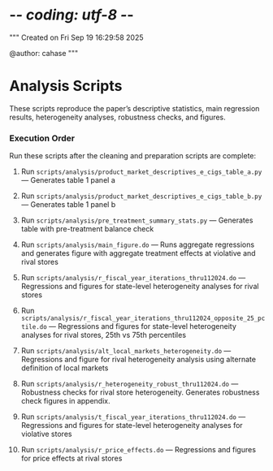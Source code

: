# -*- coding: utf-8 -*-
"""
Created on Fri Sep 19 16:29:58 2025

@author: cahase
"""

# Analysis Scripts

These scripts reproduce the paper’s descriptive statistics, main regression results, heterogeneity analyses, robustness checks, and figures.

### Execution Order
Run these scripts after the cleaning and preparation scripts are complete:

1. Run `scripts/analysis/product_market_descriptives_e_cigs_table_a.py` — Generates table 1 panel a

2. Run `scripts/analysis/product_market_descriptives_e_cigs_table_b.py` — Generates table 1 panel b

3. Run `scripts/analysis/pre_treatment_summary_stats.py` — Generates table with pre-treatment balance check

4. Run `scripts/analysis/main_figure.do` — Runs aggregate regressions and generates figure with aggregate treatment effects at violative and rival stores

5. Run `scripts/analysis/r_fiscal_year_iterations_thru112024.do` — Regressions and figures for state-level heterogeneity analyses for rival stores

6. Run `scripts/analysis/r_fiscal_year_iterations_thru112024_opposite_25_pctile.do` — Regressions and figures for state-level heterogeneity analyses for rival stores, 25th vs 75th percentiles

7. Run `scripts/analysis/alt_local_markets_heterogeneity.do` — Regressions and figure for rival heterogeneity analysis using alternate definition of local markets

8. Run `scripts/analysis/r_heterogeneity_robust_thru112024.do` — Robustness checks for rival store heterogeneity. Generates robustness check figures in appendix.

9. Run `scripts/analysis/t_fiscal_year_iterations_thru112024.do` — Regressions and figures for state-level heterogeneity analyses for violative stores

10. Run `scripts/analysis/r_price_effects.do` — Regressions and figures for price effects at rival stores
















